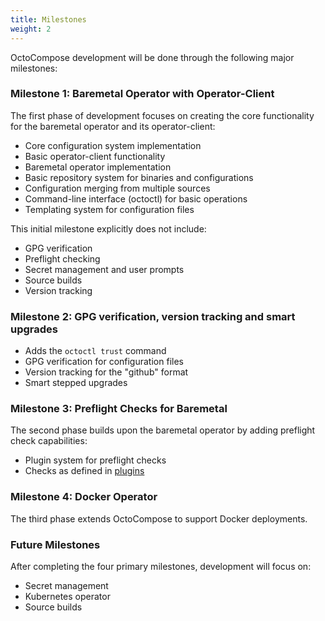 ```yaml
---
title: Milestones
weight: 2
---
```


OctoCompose development will be done through the following major milestones:

### Milestone 1: Baremetal Operator with Operator-Client

The first phase of development focuses on creating the core functionality for the baremetal operator and its operator-client:

- Core configuration system implementation
- Basic operator-client functionality
- Baremetal operator implementation 
- Basic repository system for binaries and configurations
- Configuration merging from multiple sources
- Command-line interface (octoctl) for basic operations
- Templating system for configuration files

This initial milestone explicitly does not include:
- GPG verification
- Preflight checking
- Secret management and user prompts
- Source builds
- Version tracking

### Milestone 2: GPG verification, version tracking and smart upgrades

- Adds the `octoctl trust` command
- GPG verification for configuration files
- Version tracking for the "github" format
- Smart stepped upgrades

### Milestone 3: Preflight Checks for Baremetal

The second phase builds upon the baremetal operator by adding preflight check capabilities:

- Plugin system for preflight checks
- Checks as defined in [plugins](/docs/plugins/#preflight-check-plugins)

### Milestone 4: Docker Operator

The third phase extends OctoCompose to support Docker deployments.

### Future Milestones

After completing the four primary milestones, development will focus on:

- Secret management
- Kubernetes operator
- Source builds
